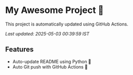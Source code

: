 # My Awesome Project 🚀

This project is automatically updated using GitHub Actions.

_Last updated: 2025-05-03 00:39:59 IST_

## Features
- Auto-update README using Python 🐍
- Auto Git push with GitHub Actions 🤖

